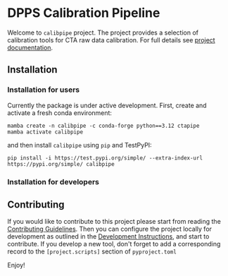 # DPPS Calibration Pipeline

Welcome to `calibpipe` project. The project provides a selection of calibration tools
for CTA raw data calibration. For full details see [project documentation][calibpipe-doc].

## Installation

### Installation for users

Currently the package is under active development. First, create and activate a fresh conda environment:

```
mamba create -n calibpipe -c conda-forge python==3.12 ctapipe
mamba activate calibpipe
```
and then install `calibpipe` using `pip` and TestPyPI:

```
pip install -i https://test.pypi.org/simple/ --extra-index-url https://pypi.org/simple/ calibpipe
```

### Installation for developers

## Contributing

If you would like to contribute to this project please start from reading the [Contributing Guidelines][contributing].
Then you can configure the project locally for development as outlined in the [Development Instructions][developing], and start to contribute.
If you develop a new tool, don't forget to add a corresponding record to the `[project.scripts]` section of `pyproject.toml`

Enjoy!

[contributing]:http://cta-computing.gitlab-pages.cta-observatory.org/dpps/calibrationpipeline/calibpipe/latest/development/index.html
[developing]:http://cta-computing.gitlab-pages.cta-observatory.org/dpps/calibrationpipeline/calibpipe/latest/getting_started/index.html#development-setup
[calibpipe-doc]:http://cta-computing.gitlab-pages.cta-observatory.org/dpps/calibrationpipeline/calibpipe/latest/index.html
